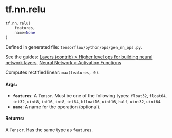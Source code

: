 <div itemscope itemtype="http://developers.google.com/ReferenceObject">
<meta itemprop="name" content="tf.nn.relu" />
</div>

# tf.nn.relu

``` python
tf.nn.relu(
    features,
    name=None
)
```



Defined in generated file: `tensorflow/python/ops/gen_nn_ops.py`.

See the guides: [Layers (contrib) > Higher level ops for building neural network layers](../../../../api_guides/python/contrib.layers.md#Higher_level_ops_for_building_neural_network_layers), [Neural Network > Activation Functions](../../../../api_guides/python/nn.md#Activation_Functions)

Computes rectified linear: `max(features, 0)`.

#### Args:

* <b>`features`</b>: A `Tensor`. Must be one of the following types: `float32`, `float64`, `int32`, `uint8`, `int16`, `int8`, `int64`, `bfloat16`, `uint16`, `half`, `uint32`, `uint64`.
* <b>`name`</b>: A name for the operation (optional).


#### Returns:

A `Tensor`. Has the same type as `features`.